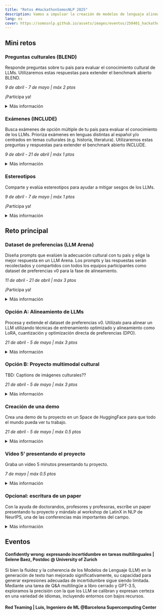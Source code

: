 ```yaml
---
title: "Retos #HackathonSomosNLP 2025"
description: Vamos a impulsar la creación de modelos de lenguaje alineados con la cultura de los países de LATAM y la Península Ibérica.
lang: es
cover: https://somosnlp.github.io/assets/images/eventos/250401_hackathon_sinfecha.jpg
---
```


## Mini retos

### Preguntas culturales (BLEND)

Responde preguntas sobre tu país para evaluar el conocimiento cultural de LLMs. Utilizaremos estas respuestas para extender el benchmark abierto BLEND.

*9 de abril - 7 de mayo | máx 2 ptos*

¡Participa ya!

<details>
<summary>Más información</summary>

Guías y material de apoyo:
- Guía para responder preguntas
- Guía para validar respuestas
- Guía para proponer nuevas preguntas

Incentivos:
- 200 por equipo = acceso a los 500 USD de la API Cohere para el reto principal
- 50 por persona = co-autoría en el paper

Muchísimas gracias a:
- CENIA: Almacenamiento de los datos en los espacios de anotación
- El equipo: Eugenio Herrera, Sebastián Cifuentes, Clemente, Diana Galván y María Grandury

</details>

### Exámenes (INCLUDE)

Busca exámenes de opción múltiple de tu país para evaluar el conocimiento de los LLMs. Prioriza exámenes en lenguas distintas al español y/o centrados en temas culturales (e.g. historia, literatura). Utilizaremos estas preguntas y respuestas para extender el benchmark abierto INCLUDE.

*9 de abril - 21 de abril | máx 1 ptos*

<details>
<summary>Más información</summary>

Guías y material de apoyo:
- Recomendaciones para encontrar exámenes
- Guía para extraer preguntas y respuestas de exámenes

Incentivos:
- 100 por equipo = premio valorado en 50 USD
- 200 por equipo = 1 pto
- 300 por persona = co-autoría en el paper de INCLUDE v2

Muchísimas gracias a:
- EPFL: Premios y organización del equipo global
- El equipo: María Grandury y Angelika

</details>

### Estereotipos

Comparte y evalúa estereotipos para ayudar a mitigar sesgos de los LLMs.

*9 de abril - 7 de mayo | máx 1 ptos*

¡Participa ya!

<details>
<summary>Más información</summary>

Guías y material de apoyo:
- Guía de anotación

Incentivos:
- 100 por equipo = 1 pto


</details>

## Reto principal

### Dataset de preferencias (LLM Arena)

Diseña prompts que evalúen la adecuación cultural con tu país y elige la mejor respuesta en un LLM Arena. Los prompts y las respuestas serán recolectados y compartidos con todos los equipos participantes como dataset de preferencias v0 para la fase de alineamiento.

*11 de abril - 21 de abril | máx 3 ptos*

¡Participa ya!
<details>
<summary>Más información</summary>

Guías y material de apoyo:
- Guía para diseñar buenos prompts

Incentivos:
- 100 por equipo = acceso a los 500 USD de la API de Cohere para el reto principal
- 200 por equipo = 2 ptos
- Suma hasta 3 ptos a la puntuación total de tu equipo

Muchísimas gracias a:
- CENIA: Créditos API para los LLMs de la Arena
- El equipo: Diana Galván, Eugenio Herrera, Sebastián Cifuentes, Clemente y María Grandury

</details>

### Opción A: Alineamiento de LLMs

Procesa y extiende el dataset de preferencias v0. Utilízalo para alinear un LLM utilizando técnicas de entrenamiento optimizado y alineamiento como LoRA, cuantización y optimización directa de preferencias (DPO).

*21 de abril - 5 de mayo | máx 3 ptos*

<details>
<summary>Más información</summary>

Guías y material de apoyo:
- Notebook de ejemplo para alinear un LLM con DPO

Incentivos:
- Suma hasta 3 ptos a la puntuación total de tu equipo

Muchísimas gracias a:
- Cohere: Créditos API por un valor de 500 USD para cada equipo
- Hugging Face: GPUs L40S para cada equipo

</details>

### Opción B: Proyecto multimodal cultural

TBD: Captions de imágenes culturales??

*21 de abril - 5 de mayo | máx 3 ptos*

<details>
<summary>Más información</summary>

Guías y material de apoyo:
- Notebook de ejemplo para entrenar un modelo de generación de descripciones de imágenes

Incentivos:
- Suma hasta 3 ptos a la puntuación total de tu equipo

Muchísimas gracias a:
- Cohere: Créditos API por un valor de 500 USD para cada equipo
- Hugging Face: GPUs L40S para cada equipo

</details>

### Creación de una demo

Crea una demo de tu proyecto en un Space de HuggingFace para que todo el mundo pueda ver tu trabajo.

*21 de abril - 5 de mayo | máx 0.5 ptos*

<details>
<summary>Más información</summary>

Guías y material de apoyo:
- Código de ejemplo para crear una demo en Hugging Face

Incentivos:
- Suma hasta 0.5 ptos a la puntuación total de tu equipo
- Mejores 2 o 3 demos = extensión del tiempo de ZeroGPU

Muchísimas gracias a:
- Hugging Face: ZeroGPU para las  demos

</details>

### Vídeo 5’ presentando el proyecto

Graba un vídeo 5 minutos presentando tu proyecto.

*7 de mayo | máx 0.5 ptos*

<details>
<summary>Más información</summary>

Guías y material de apoyo:
- Recomendaciones para crear una presentación

Incentivos:
- Suma hasta 0.5 ptos a la puntuación total de tu equipo
- Requerido por Mistral para dar los créditos al equipo ganador

</details>

### Opcional: escritura de un paper

Con la ayuda de doctorandos, profesores y profesoras, escribe un paper presentando tu proyecto y mándalo al workshop de LatinX in NLP de NeurIPS, una de las conferencias más importantes del campo.

<details>
<summary>Más información</summary>

Incentivos:
- Gana experiencia de investigación
- Si tu paper es aceptado, tendrás la oportunidad de viajar a Vancouver a presentarlo!

Muchísimas gracias a:
- LatinX in AI: Mentorías para escribir papers

</details>

## Eventos

#### Confidently wrong: expresando incertidumbre en tareas multilinguales | Selene Baez, Postdoc @ University of Zurich

Si bien la fluidez y la coherencia de los Modelos de Lenguaje (LLM) en la generación de texto han mejorado significativamente, su capacidad para generar expresiones adecuadas de incertidumbre sigue siendo limitada. Mediante una tarea de Q&A multilingüe a libro cerrado y GPT-3.5, exploramos la precisión con la que los LLM se calibran y expresan certeza en una variedad de idiomas, incluyendo entornos con bajos recursos.


#### Red Teaming | Luis, Ingeniero de ML @Barcelona Supercomputing Center



